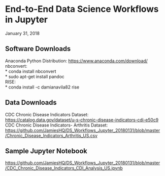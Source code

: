 # End-to-End Data Science Workflows in Jupyter
January 31, 2018  

## Software Downloads
Anaconda Python Distribution: https://www.anaconda.com/download/  
nbconvert:  
    * conda install nbconvert  
    * sudo apt-get install pandoc  
RISE:  
    * conda install -c damianavila82 rise  
    
## Data Downloads
CDC Chronic Disease Indicators Dataset: https://catalog.data.gov/dataset/u-s-chronic-disease-indicators-cdi-e50c9  
CDC Chronic Disease Indicators- Arthritis Dataset: https://github.com/JamiesHQ/DS_Workflows_Jupyter_20180131/blob/master/Chronic_Disease_Indicators_Arthritis_US.csv

## Sample Jupyter Notebook  
https://github.com/JamiesHQ/DS_Workflows_Jupyter_20180131/blob/master/CDC_Chronic_Disease_Indicators_CDI_Analysis_US.ipynb
